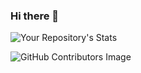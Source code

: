 ### Hi there 👋

![Your Repository's Stats](https://github-readme-stats.vercel.app/api?username=yolateng0&show_icons=true)

![GitHub Contributors Image](https://contrib.rocks/image?repo=yunohost/yunohost)


<!--
**yolateng0/yolateng0** is a ✨ _special_ ✨ repository because its `README.md` (this file) appears on your GitHub profile.

Here are some ideas to get you started:

- 🔭 I’m currently working on ...
- 🌱 I’m currently learning ...
- 👯 I’m looking to collaborate on ...
- 🤔 I’m looking for help with ...
- 💬 Ask me about ...
- 📫 How to reach me: ...
- 😄 Pronouns: ...
- ⚡ Fun fact: ...
-->
